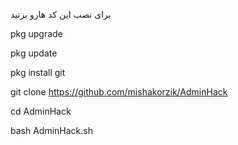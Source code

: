 برای نصب این کد هارو بزنید 

pkg upgrade

pkg update

pkg install git

git clone https://github.com/mishakorzik/AdminHack

cd AdminHack

bash AdminHack.sh
